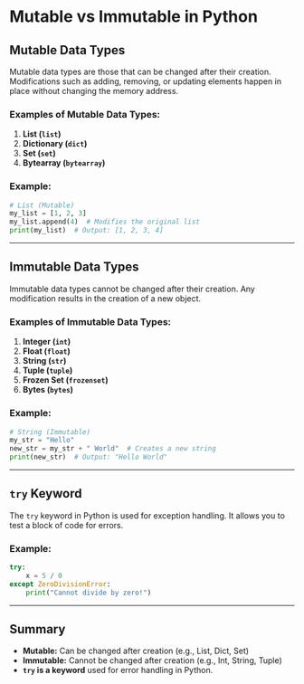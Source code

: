# Mutable vs Immutable in Python

## Mutable Data Types
Mutable data types are those that can be changed after their creation. Modifications such as adding, removing, or updating elements happen in place without changing the memory address.

### Examples of Mutable Data Types:
1. **List (`list`)**
2. **Dictionary (`dict`)**
3. **Set (`set`)**
4. **Bytearray (`bytearray`)**

### Example:
```python
# List (Mutable)
my_list = [1, 2, 3]
my_list.append(4)  # Modifies the original list
print(my_list)  # Output: [1, 2, 3, 4]
```

---

## Immutable Data Types
Immutable data types cannot be changed after their creation. Any modification results in the creation of a new object.

### Examples of Immutable Data Types:
1. **Integer (`int`)**
2. **Float (`float`)**
3. **String (`str`)**
4. **Tuple (`tuple`)**
5. **Frozen Set (`frozenset`)**
6. **Bytes (`bytes`)**

### Example:
```python
# String (Immutable)
my_str = "Hello"
new_str = my_str + " World"  # Creates a new string
print(new_str)  # Output: "Hello World"
```

---

## `try` Keyword
The `try` keyword in Python is used for exception handling. It allows you to test a block of code for errors.

### Example:
```python
try:
    x = 5 / 0
except ZeroDivisionError:
    print("Cannot divide by zero!")
```

---

## Summary
- **Mutable:** Can be changed after creation (e.g., List, Dict, Set)
- **Immutable:** Cannot be changed after creation (e.g., Int, String, Tuple)
- **`try` is a keyword** used for error handling in Python.
